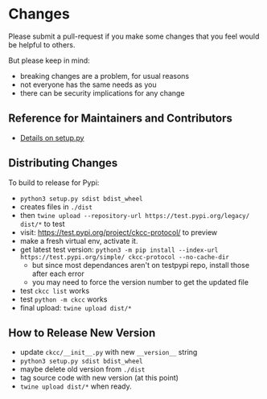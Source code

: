 # Changes

Please submit a pull-request if you make some changes that you feel would be helpful to others.

But please keep in mind:

- breaking changes are a problem, for usual reasons
- not everyone has the same needs as you
- there can be security implications for any change

## Reference for Maintainers and Contributors

- [Details on setup.py](https://packaging.python.org/tutorials/packaging-projects/)

## Distributing Changes

To build to release for Pypi:

- `python3 setup.py sdist bdist_wheel`
- creates files in `./dist`
- then `twine upload --repository-url https://test.pypi.org/legacy/ dist/*` to test
- visit: <https://test.pypi.org/project/ckcc-protocol/> to preview
- make a fresh virtual env, activate it.
- get latest test version: 
  `python3 -m pip install --index-url https://test.pypi.org/simple/ ckcc-protocol --no-cache-dir`
    - but since most dependances aren't on testpypi repo, install those after each error
    - you may need to force the version number to get the updated file
- test `ckcc list` works
- test `python -m ckcc` works
- final upload: `twine upload dist/*`

## How to Release New Version

- update `ckcc/__init__.py` with new `__version__` string
- `python3 setup.py sdist bdist_wheel`
- maybe delete old version from `./dist`
- tag source code with new version (at this point)
- `twine upload dist/*` when ready.
